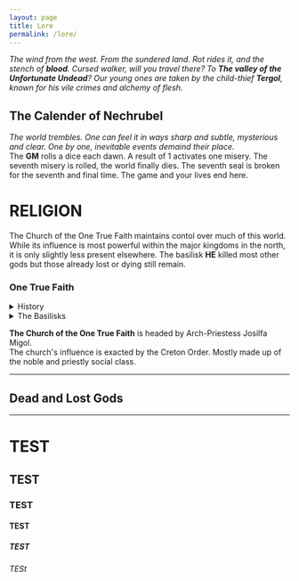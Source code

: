 ```yaml
---
layout: page
title: Lore
permalink: /lore/
---
```


*The wind from the west. From the sundered land. Rot rides it, and the stench of **blood**. Cursed walker, will you travel there? To **The valley of the Unfortunate Undead**? Our young ones are taken by the child-thief **Tergol**, known for his vile crimes and alchemy of flesh.*


## The Calender of Nechrubel
*The world trembles. One can feel it in ways sharp and subtle, mysterious and clear. One by one, inevitable events demaind their place.*<br>
The **GM** rolls a dice each dawn. A result of 1 activates one misery. The seventh misery is rolled, the world finally dies. The seventh seal is broken for the seventh and final time. The game and your lives end here.

# RELIGION

The Church of the One True Faith maintains contol over much of this world. While its influence is most powerful within the major kingdoms in the north, it is only slightly less present elsewhere. The basilisk **HE** killed most other gods but those already lost or dying still remain. 

### One True Faith

<details markdown=1><summary>History</summary>
In the year 565 **Anuk Schleger**, a monk of the Creton Order, encountered the basilisk **Verhu** and set down his whispered prophecies. These lost texts became known as the *Nameless Scriptures*. 300 years later, while working on a new cathedral, *The Two-Headed Basilisks*, an orthodox branch of the Creton Order uncovered Schleger's tomb and with it the Scriptures. Since then all events described within have come to pass. The prophecies are absolutely, factually true and have, thus, supplanted all other Scripture.
</details>

<details markdown=1><summary>The Basilisks</summary>
<ins>The Basilisks</ins> are two and two-headed. Hundreds of years ago **SHE** crawled out of Bergen Chrypt and eventually spawned **HE**. The four heads have argued ever since <br>

**SHE** [*First of the Basilisks*]
  - Lusi - Head of denial
  - Arkh - Head of Deception, claims to be the first prophet of truths now prostituted by Verhu
 
**HE** [*The piles of gold-gift riches from Verhu's faithful teeter and slide, so tall are they*]
  - Gorgh - Bitter, rank with envy
  - <ins>Verhu</ins> - Damned Truth, whisperer of the prophecy

It is Verhu who prophesized the seven miseries and the inevitable end of the world. It is his words which were transcribed and then formed into the Nechrubel Calender
</details>

**The Church of the One True Faith** is headed by Arch-Priestess Josilfa Migol. <br>
The church's influence is exacted by the Creton Order. Mostly made up of the noble and priestly social class.

---

## Dead and Lost Gods

---

 

# TEST
## TEST
### TEST
#### TEST
##### TEST
###### TESt


